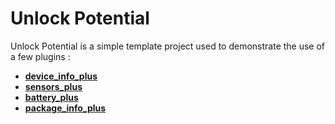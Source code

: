 # Unlock Potential

Unlock Potential is a simple template project used to demonstrate the use of a few plugins :

- [**device_info_plus**](https://pub.dev/packages/device_info_plus)
- [**sensors_plus**](https://pub.dev/packages/sensors_plus)
- [**battery_plus**](https://pub.dev/packages/sensors_plus)
- [**package_info_plus**](https://pub.dev/packages/package_info_plus)